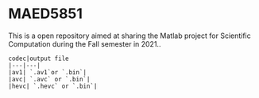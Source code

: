 # MAED5851
This is a open repository aimed at sharing the Matlab project for Scientific Computation during the Fall semester in 2021..

	codec|output file	
	|---|---|
	|av1| `.av1`or `.bin`|
	|avc| `.avc` or `.bin`|
	|hevc| `.hevc` or `.bin`|
